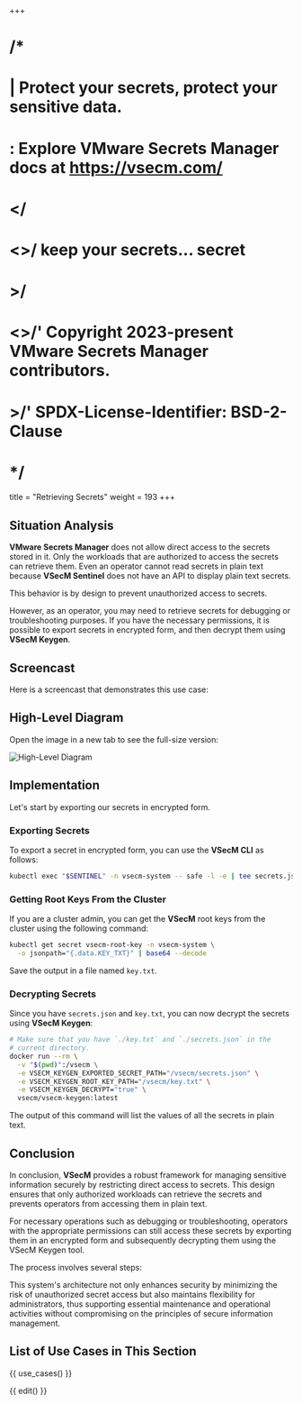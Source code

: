 +++
# /*
# |    Protect your secrets, protect your sensitive data.
# :    Explore VMware Secrets Manager docs at https://vsecm.com/
# </
# <>/  keep your secrets... secret
# >/
# <>/' Copyright 2023-present VMware Secrets Manager contributors.
# >/'  SPDX-License-Identifier: BSD-2-Clause
# */

title = "Retrieving Secrets"
weight = 193
+++

## Situation Analysis

**VMware Secrets Manager** does not allow direct access to the secrets stored in 
it. Only the workloads that are authorized to access the secrets can retrieve them.
Even an operator cannot read secrets in plain text because **VSecM Sentinel**
does not have an API to display plain text secrets.

This behavior is by design to prevent unauthorized access to secrets.

However, as an operator, you may need to retrieve secrets for debugging or
troubleshooting purposes. If you have the necessary permissions, it is possible
to export secrets in encrypted form, and then decrypt them using 
**VSecM Keygen**.

## Screencast

Here is a screencast that demonstrates this use case:

<script 
  src="https://asciinema.org/a/671689.js" 
  id="asciicast-671689" 
  async="true"></script>

## High-Level Diagram

Open the image in a new tab to see the full-size version:

![High-Level Diagram](/assets/reveal-secrets.png "High-Level Diagram")

## Implementation

Let's start by exporting our secrets in encrypted form.

### Exporting Secrets

To export a secret in encrypted form, you can use the **VSecM CLI** as follows:

```bash
kubectl exec "$SENTINEL" -n vsecm-system -- safe -l -e | tee secrets.json
```

### Getting Root Keys From the Cluster

If you are a cluster admin, you can get the **VSecM** root keys from the cluster
using the following command:

```bash
kubectl get secret vsecm-root-key -n vsecm-system \
  -o jsonpath="{.data.KEY_TXT}" | base64 --decode
```

Save the output in a file named `key.txt`.

### Decrypting Secrets

Since you have `secrets.json` and `key.txt`, you can now decrypt the secrets
using **VSecM Keygen**:

```bash
# Make sure that you have `./key.txt` and `./secrets.json` in the 
# current directory.
docker run --rm \
  -v "$(pwd)":/vsecm \
  -e VSECM_KEYGEN_EXPORTED_SECRET_PATH="/vsecm/secrets.json" \
  -e VSECM_KEYGEN_ROOT_KEY_PATH="/vsecm/key.txt" \
  -e VSECM_KEYGEN_DECRYPT="true" \
  vsecm/vsecm-keygen:latest
```

The output of this command will list the values of all the secrets 
in plain text.

## Conclusion

In conclusion, **VSecM** provides a robust framework for managing sensitive 
information securely by restricting direct access to secrets. This design ensures 
that only authorized workloads can retrieve the secrets and prevents operators 
from accessing them in plain text. 

For necessary operations such as debugging or troubleshooting, operators with 
the appropriate permissions can still access these secrets by exporting them in 
an encrypted form and subsequently decrypting them using the VSecM Keygen tool.

The process involves several steps:

This system's architecture not only enhances security by minimizing the risk of 
unauthorized secret access but also maintains flexibility for administrators, 
thus supporting essential maintenance and operational activities without 
compromising on the principles of secure information management.

## List of Use Cases in This Section

{{ use_cases() }}

{{ edit() }}
